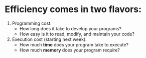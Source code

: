 # Efficiency comes in two flavors:

1. Programming cost.
   - How long does it take to develop your programs?
   - How easy is it to read, modify, and maintain your code?
2. Execution cost (starting next week).
   - How much **time** does your program take to execute?
   - How much **memory** does your program require?